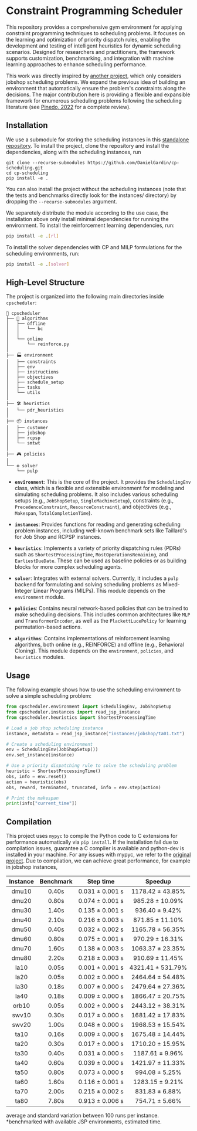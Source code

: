 # Constraint Programming Scheduler

This repository provides a comprehensive gym environment for applying constraint programming techniques to scheduling problems.
It focuses on the learning and optimization of priority dispatch rules, enabling the development and testing of intelligent heuristics for dynamic scheduling scenarios.
Designed for researchers and practitioners, the framework supports customization, benchmarking, and integration with machine learning approaches to enhance scheduling performance.

This work was directly inspired by [another project](https://github.com/ingambe/JobShopCPEnv), which only considers jobshop scheduling problems.
We expand the previous idea of building an environment that automatically ensure the problem's constraints along the decisions.
The major contribution here is providing a flexible and expansible framework for enumerous scheduling problems following the scheduling literature (see [Pinedo, 2022](https://link.springer.com/book/10.1007/978-3-031-05921-6) for a complete review).


## Installation

 We use a submodule for storing the scheduling instances in this [standalone repository](https://github.com/DanielGardin/scheduling-instances).
To install the project, clone the repository and install the dependencies, along with the scheduling instances, run

```bash'
git clone --recurse-submodules https://github.com/DanielGardin/cp-scheduling.git
cd cp-scheduling
pip install -e .
```
You can also install the project without the scheduling instances (note that the tests and benchmarks directly look for the instances/ directory) by dropping the `--recurse-submodules` argument.

We separetely distribute the module according to the use case, the installation above only install minimal dependencies for running the environment.
To install the reinforcement learning dependencies, run:

```bash
pip install -e .[rl]
```

To install the solver dependencies with CP and MILP formulations for the scheduling environments, run:

```bash
pip install -e .[solver]
```

## High-Level Structure

The project is organized into the following main directories inside `cpscheduler`:

```
🧩 cpscheduler
├── 🧠 algorithms
│   ├── offline
│   │   └── bc
│   │
│   └── online
│       └── reinforce.py
│
├── 🏭 environment
│   ├── constraints
│   ├── env
│   ├── instructions
│   ├── objectives
│   ├── schedule_setup
│   ├── tasks
│   └── utils
│
├── 🛠️ heuristics
│   └── pdr_heuristics
│
├── 📦 instances
│   ├── customer
│   ├── jobshop
│   ├── rcpsp
│   └── smtwt
│
├── 🎮 policies
│
└── ⚙️ solver
    └── pulp
```

-   **`environment`**: This is the core of the project. It provides the `SchedulingEnv` class, which is a flexible and extensible environment for modeling and simulating scheduling problems. It also includes various scheduling setups (e.g., `JobShopSetup`, `SingleMachineSetup`), constraints (e.g., `PrecedenceConstraint`, `ResourceConstraint`), and objectives (e.g., `Makespan`, `TotalCompletionTime`).

-   **`instances`**: Provides functions for reading and generating scheduling problem instances, including well-known benchmark sets like Taillard's for Job Shop and RCPSP instances.
-   **`heuristics`**: Implements a variety of priority dispatching rules (PDRs) such as `ShortestProcessingTime`, `MostOperationsRemaining`, and `EarliestDueDate`. These can be used as baseline policies or as building blocks for more complex scheduling agents.
-   **`solver`**: Integrates with external solvers. Currently, it includes a `pulp` backend for formulating and solving scheduling problems as Mixed-Integer Linear Programs (MILPs). This module depends on the `environment` module.
-   **`policies`**: Contains neural network-based policies that can be trained to make scheduling decisions. This includes common architectures like `MLP` and `TransformerEncoder`, as well as the `PlackettLucePolicy` for learning permutation-based actions.
-   **`algorithms`**: Contains implementations of reinforcement learning algorithms, both online (e.g., REINFORCE) and offline (e.g., Behavioral Cloning). This module depends on the `environment`, `policies`, and `heuristics` modules.

## Usage

The following example shows how to use the scheduling environment to solve a simple scheduling problem:

```python
from cpscheduler.environment import SchedulingEnv, JobShopSetup
from cpscheduler.instances import read_jsp_instance
from cpscheduler.heuristics import ShortestProcessingTime

# Load a job shop scheduling instance
instance, metadata = read_jsp_instance("instances/jobshop/ta01.txt")

# Create a scheduling environment
env = SchedulingEnv(JobShopSetup())
env.set_instance(instance)

# Use a priority dispatching rule to solve the scheduling problem
heuristic = ShortestProcessingTime()
obs, info = env.reset()
action = heuristic(obs)
obs, reward, terminated, truncated, info = env.step(action)

# Print the makespan
print(info["current_time"])
```


## Compilation

This project uses `mypyc` to compile the Python code to C extensions for performance automatically via `pip install`.
If the installation fail due to compilation issues, guarantee a C compiler is available and python-dev is installed in your machine.
For any issues with mypyc, we refer to the [original project](https://github.com/mypyc/mypyc). 
Due to compilation, we can achieve great performance, for example in jobshop instances,

| Instance | Benchmark |    Step time    |      Speedup      |
| :------: | :-------: | :-------------: | :---------------: |
|  dmu10   |   0.40s   | 0.031 ± 0.001 s |  1178.42 ± 43.85% |
|  dmu20   |   0.80s   | 0.074 ± 0.001 s |  985.28 ± 10.09%  |
|  dmu30   |   1.40s   | 0.135 ± 0.001 s |   936.40 ± 9.42%  |
|  dmu40   |   2.10s   | 0.216 ± 0.003 s |  871.85 ± 11.10%  |
|  dmu50   |   0.40s   | 0.032 ± 0.002 s |  1165.78 ± 56.35% |
|  dmu60   |   0.80s   | 0.075 ± 0.001 s |  970.29 ± 16.31%  |
|  dmu70   |   1.60s   | 0.138 ± 0.003 s |  1063.37 ± 23.35% |
|  dmu80   |   2.20s   | 0.218 ± 0.003 s |  910.69 ± 11.45%  |
|   la10   |   0.05s   | 0.001 ± 0.001 s | 4321.41 ± 531.79% |
|   la20   |   0.05s   | 0.002 ± 0.000 s |  2464.64 ± 54.48% |
|   la30   |   0.18s   | 0.007 ± 0.000 s |  2479.64 ± 27.36% |
|   la40   |   0.18s   | 0.009 ± 0.000 s |  1866.47 ± 20.75% |
|  orb10   |   0.05s   | 0.002 ± 0.000 s |  2443.12 ± 38.31% |
|  swv10   |   0.30s   | 0.017 ± 0.000 s |  1681.42 ± 17.83% |
|  swv20   |   1.00s   | 0.048 ± 0.000 s |  1968.53 ± 15.54% |
|   ta10   |   0.16s   | 0.009 ± 0.000 s |  1675.48 ± 14.44% |
|   ta20   |   0.30s   | 0.017 ± 0.000 s |  1710.20 ± 15.95% |
|   ta30   |   0.40s   | 0.031 ± 0.000 s |  1187.61 ± 9.96%  |
|   ta40   |   0.60s   | 0.039 ± 0.000 s |  1421.97 ± 11.33% |
|   ta50   |   0.80s   | 0.073 ± 0.000 s |   994.08 ± 5.25%  |
|   ta60   |   1.60s   | 0.116 ± 0.001 s |  1283.15 ± 9.21%  |
|   ta70   |   2.00s   | 0.215 ± 0.002 s |   831.83 ± 6.88%  |
|   ta80   |   7.80s   | 0.913 ± 0.006 s |   754.71 ± 5.66%  |

average and standard variation between 100 runs per instance.\
*benchmarked with available JSP environments, estimated time.